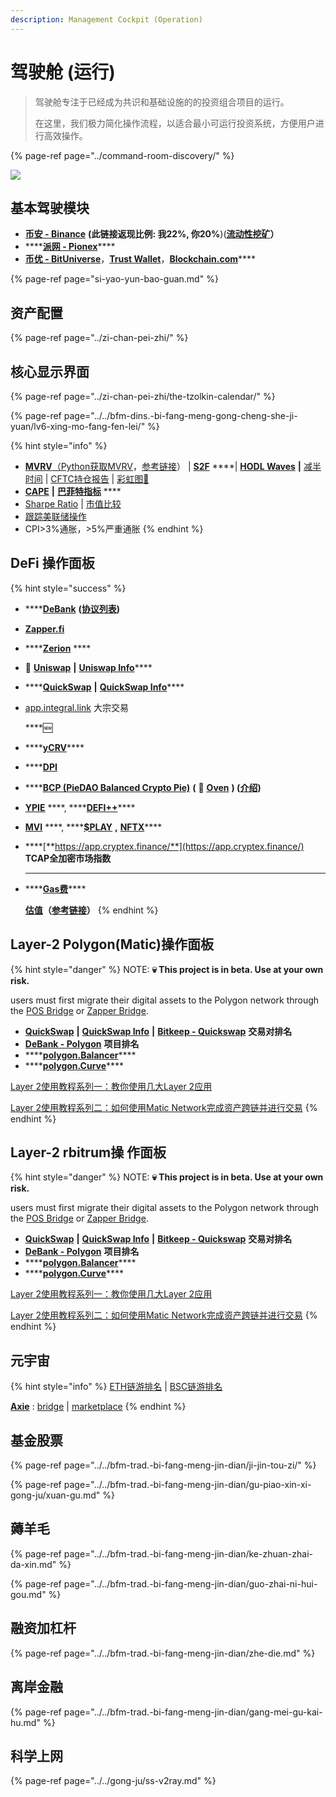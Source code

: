 ```yaml
---
description: Management Cockpit (Operation)
---
```


# 驾驶舱 \(运行\)

> 驾驶舱专注于已经成为共识和基础设施的的投资组合项目的运行。
>
> 在这里，我们极力简化操作流程，以适合最小可运行投资系统，方便用户进行高效操作。

{% page-ref page="../command-room-discovery/" %}

![](../../.gitbook/assets/dang-jian-xuan-chuan-23.png)

## 基本驾驶模块

* [**币安 - Binance**](https://accounts.binancezh.cz/zh-CN/register?ref=H7ZMPFPE) **\(此链接返现比例: 我22%, 你20%**\)\([**流动性挖矿**](https://www.binance.com/zh-CN/swap/liquidity)**）**
* \*\*\*\*[**派网 - Pionex**](https://www.pionex.cc/zh-CN/sign/ref/NxwM4W0S)\*\*\*\*
* [**币优 - BitUniverse**](https://www.biyou.tech/)，[**Trust Wallet**](https://trustwallet.com/)，[**Blockchain.com**](https://www.blockchain.com/wallet)\*\*\*\*

{% page-ref page="si-yao-yun-bao-guan.md" %}

## 资产配置

{% page-ref page="../zi-chan-pei-zhi/" %}

## 核心显示界面

{% page-ref page="../zi-chan-pei-zhi/the-tzolkin-calendar/" %}

{% page-ref page="../../bfm-dins.-bi-fang-meng-gong-cheng-she-ji-yuan/lv6-xing-mo-fang-fen-lei/" %}

{% hint style="info" %}
* [**MVRV**](https://www.blockchain.com/charts/mvrv)[（](https://www.jianshu.com/p/f6992e6c6ea6)[Python获取MVRV](https://coinmetrics.io/newdata/split/btc_CapMVRVCur.txt)，[参考链接](https://www.jianshu.com/p/f6992e6c6ea6)）  \|  [**S2F**](https://www.qkl123.com/data/s2f/btc)  ****\|  [**HODL Waves**](https://unchained-capital.com/hodlwaves/)  **\|**  [减半时间](https://www.qkl123.com/data/halve/btc)  \|  [CFTC持仓报告](https://www.tradingster.com/cot/futures/fin/133741)  \|  [彩虹图🌈](https://www.blockchaincenter.net/bitcoin-rainbow-chart/)
* [**CAPE**](https://www.gurufocus.cn/indicator/shiller_pe)   **\|**  [**巴菲特指标**](https://www.gurufocus.cn/indicator/buffett-market-valuation) ****
* [Sharpe Ratio](https://charts.woobull.com/bitcoin-risk-adjusted-return/)  \|  [市值比较](https://assetdash.com/?all=true) 
* [跟踪美联储操作](https://robo.datayes.com/v2/landing/monitor_detail?slotId=243342) 
* CPI&gt;3%通胀，&gt;5%严重通胀
{% endhint %}

##  **DeFi 操作面板**

{% hint style="success" %}
* \*\*\*\*[**DeBank**](https://debank.com/swap) **\(**[**协议列表**](https://debank.com/projects)**\)**
* [**Zapper.fi**](https://www.zapper.fi/)
* \*\*\*\*[**Zerion**](https://app.zerion.io/exchange) ****
* **🦄️** [**Uniswap**](https://app.uniswap.org/)  **\|**  [**Uniswap Info**](https://info.uniswap.org/)\*\*\*\*
* \*\*\*\*[**QuickSwap**](https://quickswap.exchange/#/swap)  **\|**  [**QuickSwap Info**](https://info.quickswap.exchange/)\*\*\*\*
* [app.integral.link](https://app.integral.link/swap) 大宗交易

  
  
  ****🆕

* \*\*\*\*[**yCRV**](https://docs.dfi.money/#/zh-cn/buy-tokens?id=_5-ycrv%e5%85%91%e6%8d%a2)\*\*\*\*
* \*\*\*\*[**DPI**](https://www.indexcoop.com/dpi)
* \*\*\*\*[**BCP \(PieDAO Balanced Crypto Pie\)**](https://pools.piedao.org/#/pie/0xe4f726adc8e89c6a6017f01eada77865db22da14) **\(** 🥧 [**Oven**](https://pools.piedao.org/#/oven) **\) \(**[**介绍**](https://medium.com/piedao/announcing-balanced-crypto-pie-bcp-btc-eth-and-defi-7a2423c5d94e)**\)**
* [**YPIE**](https://pools.piedao.org/#/pie/0x17525e4f4af59fbc29551bc4ece6ab60ed49ce31)  ****,  ****[**DEFI++**](https://pools.piedao.org/#/pie/0x8d1ce361eb68e9e05573443c407d4a3bed23b033)\*\*\*\*
* [**MVI**](https://app.zerion.io/invest/asset/MVI-0x72e364f2abdc788b7e918bc238b21f109cd634d7)  ****,  ****[**$PLAY**](https://app.zerion.io/invest/asset/PLAY-0x33e18a092a93ff21ad04746c7da12e35d34dc7c4)  **,**  [**NFTX**](https://app.zerion.io/invest/asset/NFTX-0x87d73e916d7057945c9bcd8cdd94e42a6f47f776)\*\*\*\*
* \*\*\*\*[**https://app.cryptex.finance/**](https://app.cryptex.finance/) **TCAP全加密市场指数**

  
  ****

* \*\*\*\*[**Gas费**](https://gasnow.sparkpool.com/)\*\*\*\*

  
  [**估值**](https://terminal.tokenterminal.com/dashboard/Dapps)**（**[**参考链接**](https://www.chainnews.com/articles/649261412781.htm)**）**
{% endhint %}

## Layer-2 Polygon\(Matic\)操作面板

{% hint style="danger" %}
NOTE: **💀 This project is in beta. Use at your own risk.** 

users must first migrate their digital assets to the Polygon network through the [POS Bridge](https://wallet.matic.network/bridge) or [Zapper Bridge](https://zapper.fi/bridge). 

* [**QuickSwap**](https://quickswap.exchange/#/swap)  **\|**  [**QuickSwap Info**](https://info.quickswap.exchange/) **\|** [**Bitkeep - Quickswap**](https://bitkeep.org/defi.html) **交易对排名**
* [**DeBank - Polygon**](https://debank.com/projects?chain=matic) **项目排名**
* \*\*\*\*[**polygon.Balancer**](https://polygon.balancer.fi/)\*\*\*\*
* \*\*\*\*[**polygon.Curve**](https://polygon.curve.fi/)\*\*\*\*

[Layer 2使用教程系列一：教你使用几大Layer 2应用](https://www.theblockbeats.com/news/21604)

[Layer 2使用教程系列二：如何使用Matic Network完成资产跨链并进行交易](https://www.theblockbeats.com/news/22403)
{% endhint %}

## Layer-2 rbitrum操 作面板

{% hint style="danger" %}
NOTE: **💀 This project is in beta. Use at your own risk.** 

users must first migrate their digital assets to the Polygon network through the [POS Bridge](https://wallet.matic.network/bridge) or [Zapper Bridge](https://zapper.fi/bridge). 

* [**QuickSwap**](https://quickswap.exchange/#/swap)  **\|**  [**QuickSwap Info**](https://info.quickswap.exchange/) **\|** [**Bitkeep - Quickswap**](https://bitkeep.org/defi.html) **交易对排名**
* [**DeBank - Polygon**](https://debank.com/projects?chain=matic) **项目排名**
* \*\*\*\*[**polygon.Balancer**](https://polygon.balancer.fi/)\*\*\*\*
* \*\*\*\*[**polygon.Curve**](https://polygon.curve.fi/)\*\*\*\*

[Layer 2使用教程系列一：教你使用几大Layer 2应用](https://www.theblockbeats.com/news/21604)

[Layer 2使用教程系列二：如何使用Matic Network完成资产跨链并进行交易](https://www.theblockbeats.com/news/22403)
{% endhint %}

## 元宇宙

{% hint style="info" %}
[ETH链游排名](https://dappradar.com/rankings/protocol/ethereum/category/games) \| [BSC链游排名](https://dappradar.com/rankings/protocol/binance-smart-chain/category/games)

[**Axie**](https://axieinfinity.com/) : [bridge](https://bridge.axieinfinity.com/) \| [marketplace](https://marketplace.axieinfinity.com/)
{% endhint %}

## 基金股票

{% page-ref page="../../bfm-trad.-bi-fang-meng-jin-dian/ji-jin-tou-zi/" %}

{% page-ref page="../../bfm-trad.-bi-fang-meng-jin-dian/gu-piao-xin-xi-gong-ju/xuan-gu.md" %}

## 薅羊毛

{% page-ref page="../../bfm-trad.-bi-fang-meng-jin-dian/ke-zhuan-zhai-da-xin.md" %}

{% page-ref page="../../bfm-trad.-bi-fang-meng-jin-dian/guo-zhai-ni-hui-gou.md" %}

## 融资加杠杆

{% page-ref page="../../bfm-trad.-bi-fang-meng-jin-dian/zhe-die.md" %}

## 离岸金融

{% page-ref page="../../bfm-trad.-bi-fang-meng-jin-dian/gang-mei-gu-kai-hu.md" %}

## 科学上网

{% page-ref page="../../gong-ju/ss-v2ray.md" %}

